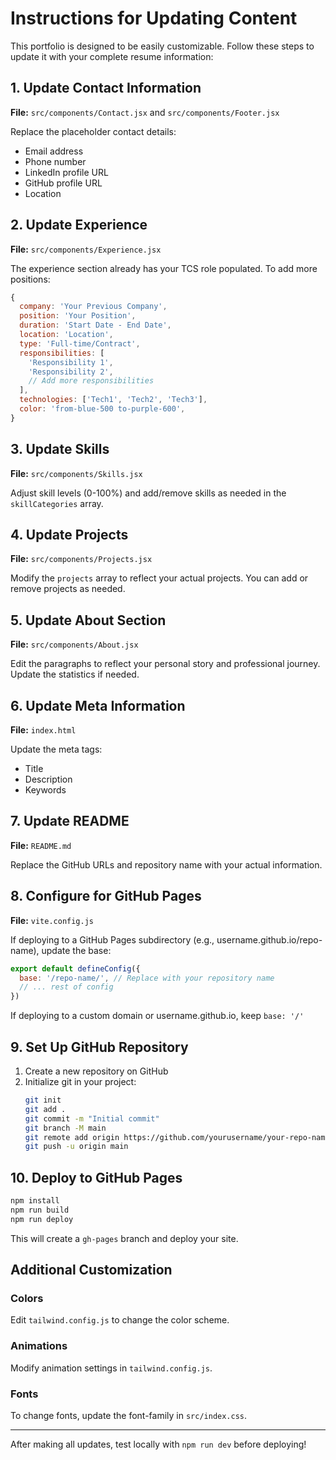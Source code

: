 # Instructions for Updating Content

This portfolio is designed to be easily customizable. Follow these steps to update it with your complete resume information:

## 1. Update Contact Information

**File:** `src/components/Contact.jsx` and `src/components/Footer.jsx`

Replace the placeholder contact details:
- Email address
- Phone number
- LinkedIn profile URL
- GitHub profile URL
- Location

## 2. Update Experience

**File:** `src/components/Experience.jsx`

The experience section already has your TCS role populated. To add more positions:

```javascript
{
  company: 'Your Previous Company',
  position: 'Your Position',
  duration: 'Start Date - End Date',
  location: 'Location',
  type: 'Full-time/Contract',
  responsibilities: [
    'Responsibility 1',
    'Responsibility 2',
    // Add more responsibilities
  ],
  technologies: ['Tech1', 'Tech2', 'Tech3'],
  color: 'from-blue-500 to-purple-600',
}
```

## 3. Update Skills

**File:** `src/components/Skills.jsx`

Adjust skill levels (0-100%) and add/remove skills as needed in the `skillCategories` array.

## 4. Update Projects

**File:** `src/components/Projects.jsx`

Modify the `projects` array to reflect your actual projects. You can add or remove projects as needed.

## 5. Update About Section

**File:** `src/components/About.jsx`

Edit the paragraphs to reflect your personal story and professional journey. Update the statistics if needed.

## 6. Update Meta Information

**File:** `index.html`

Update the meta tags:
- Title
- Description
- Keywords

## 7. Update README

**File:** `README.md`

Replace the GitHub URLs and repository name with your actual information.

## 8. Configure for GitHub Pages

**File:** `vite.config.js`

If deploying to a GitHub Pages subdirectory (e.g., username.github.io/repo-name), update the base:

```javascript
export default defineConfig({
  base: '/repo-name/', // Replace with your repository name
  // ... rest of config
})
```

If deploying to a custom domain or username.github.io, keep `base: '/'`

## 9. Set Up GitHub Repository

1. Create a new repository on GitHub
2. Initialize git in your project:
   ```bash
   git init
   git add .
   git commit -m "Initial commit"
   git branch -M main
   git remote add origin https://github.com/yourusername/your-repo-name.git
   git push -u origin main
   ```

## 10. Deploy to GitHub Pages

```bash
npm install
npm run build
npm run deploy
```

This will create a `gh-pages` branch and deploy your site.

## Additional Customization

### Colors
Edit `tailwind.config.js` to change the color scheme.

### Animations
Modify animation settings in `tailwind.config.js`.

### Fonts
To change fonts, update the font-family in `src/index.css`.

---

After making all updates, test locally with `npm run dev` before deploying!

